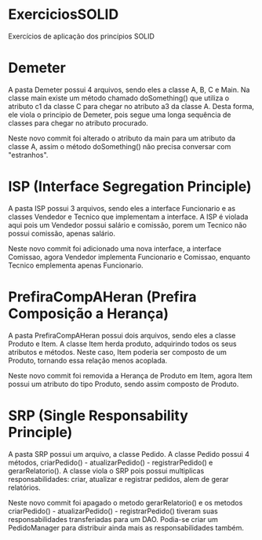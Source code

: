 # ExerciciosSOLID
Exercícios de aplicação dos princípios SOLID

# Demeter
A pasta Demeter possui 4 arquivos, sendo eles a classe A, B, C e Main. Na classe main existe um método chamado doSomething() que utiliza o atributo c1 da classe C para chegar no atributo a3 da classe A. Desta forma, ele viola o principio de Demeter, pois segue uma longa sequência de classes para chegar no atributo procurado.

Neste novo commit foi alterado o atributo da main para um atributo da classe A, assim o método doSomething() não precisa conversar com "estranhos".

# ISP (Interface Segregation Principle)
A pasta ISP possui 3 arquivos, sendo eles a interface Funcionario e as classes Vendedor e Tecnico que implementam a interface. A ISP é violada aqui pois um Vendedor possui salário e comissão, porem um Tecnico não possui comissão, apenas salário.

Neste novo commit foi adicionado uma nova interface, a interface Comissao, agora Vendedor implementa Funcionario e Comissao, enquanto Tecnico emplementa apenas Funcionario.

# PrefiraCompAHeran (Prefira Composição a Herança)
A pasta PrefiraCompAHeran possui dois arquivos, sendo eles a classe Produto e Item. A classe Item herda produto, adquirindo todos os seus atributos e métodos. Neste caso, Item poderia ser composto de um Produto, tornando essa relação menos acoplada.

Neste novo commit foi removida a Herança de Produto em Item, agora Item possui um atributo do tipo Produto, sendo assim composto de Produto.

# SRP (Single Responsability Principle)
A pasta SRP possui um arquivo, a classe Pedido. A classe Pedido possui 4 métodos, criarPedido() - atualizarPedido() - registrarPedido() e gerarRelatorio(). A classe viola o SRP pois possui multiplicas responsabilidades: criar, atualizar e registrar pedidos, alem de gerar relatórios.

Neste novo commit foi apagado o metodo gerarRelatorio() e os metodos criarPedido() - atualizarPedido() - registrarPedido() tiveram suas responsabilidades transferiadas para um DAO. Podia-se criar um PedidoManager para distribuir ainda mais as responsabilidades também.